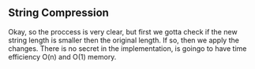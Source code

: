 ## String Compression

Okay, so the proccess is very clear, but first we gotta check if the new string length is smaller then the original length. If so, then we apply the changes.
There is no secret in the implementation, is goingo to have time efficiency O(n) and O(1) memory.
